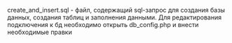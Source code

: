 create_and_insert.sql - файл, содержащий sql-запрос для создания базы данных, создания таблиц и заполнения данными.
Для редактирования подключения к бд необходимо открыть db_config.php и внести необходимые правки 
